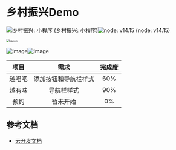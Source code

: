 
# 乡村振兴Demo



![乡村振兴: 小程序 (乡村振兴: 小程序)](https://music-0gtd2khj7f8707a2-1257133085.tcloudbaseapp.com/markdown/乡村振兴-小程序-brightgreen.svg)![node: v14.15 (node: v14.15)](https://music-0gtd2khj7f8707a2-1257133085.tcloudbaseapp.com/markdown/Node-v14.15-yellow.svg)


<img src="https://music-0gtd2khj7f8707a2-1257133085.tcloudbaseapp.com/markdown/banner.png" alt="banner" style="zoom:50%;" />

![image](https://tva4.sinaimg.cn/large/006908GAly1gsfmrylprqj30bp0nn44n.jpg)![image](https://tvax3.sinaimg.cn/large/006908GAly1gsi0gadjofj30be0nktf2.jpg)

|  项目 | 需求  |完成度 |
| :-----:| :----: | :----: |
| 越唱吧 | 添加按钮和导航栏样式 |60%|
| 越有味 | 导航栏样式 |90%|
| 预约   | 暂未开始                |0%|

## 参考文档

- [云开发文档](https://developers.weixin.qq.com/miniprogram/dev/wxcloud/basis/getting-started.html)

